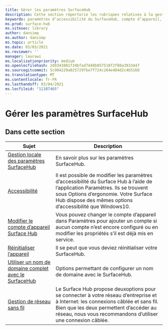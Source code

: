 ```yaml
---
title: Gérer les paramètres SurfaceHub
description: Cette section répertorie les rubriques relatives à la gestion des paramètres SurfaceHub.
keywords: paramètres d’accessibilité du SurfaceHub, compte d’appareil, réinitialiser l’appareil, mises à jour windows, gestion de réseau sans fil
ms.prod: surface-hub
ms.sitesec: library
author: dansimp
ms.author: dansimp
ms.topic: article
ms.date: 03/03/2021
ms.reviewer: ''
manager: laurawi
ms.localizationpriority: medium
ms.openlocfilehash: 2d9343881f34bfad7d48b057518f2f88a3933447
ms.sourcegitcommit: 5c904229a0257297be7f724c264e484d2c4b5168
ms.translationtype: MT
ms.contentlocale: fr-FR
ms.lasthandoff: 03/04/2021
ms.locfileid: "11387465"
---
```

# <a name="manage-surface-hub-settings"></a>Gérer les paramètres SurfaceHub

## <a name="in-this-section"></a>Dans cette section

|Sujet | Description|
| ------ | --------------- |
| [Gestion locale des paramètres SurfaceHub](local-management-surface-hub-settings.md) | En savoir plus sur les paramètres SurfaceHub.  |
| [Accessibilité](accessibility-surface-hub.md) | Il est possible de modifier les paramètres d’accessibilité du Surface Hub à l’aide de l’application Paramètres. Ils se trouvent sous Options d’ergonomie. Votre Surface Hub dispose des mêmes options d’accessibilité que Windows10.|
| [Modifier le compte d’appareil Surface Hub](change-surface-hub-device-account.md) | Vous pouvez changer le compte d’appareil dans Paramètres pour ajouter un compte si aucun compte n’est encore configuré ou en modifier les propriétés s’il est déjà mis en service.|
| [Réinitialiser l’appareil](device-reset-surface-hub.md) | Il se peut que vous deviez réinitialiser votre SurfaceHub.|
| [Utiliser un nom de domaine complet avec le SurfaceHub](use-fully-qualified-domain-name-surface-hub.md) | Options permettant de configurer un nom de domaine avec le SurfaceHub.  |
| [Gestion de réseau sans fil](wireless-network-management-for-surface-hub.md) | Le Surface Hub propose deuxoptions pour se connecter à votre réseau d’entreprise et à Internet: les connexions câblée et sans fil. Bien que les deux permettent d’accéder au réseau, nous vous recommandons d’utiliser une connexion câblée. |
